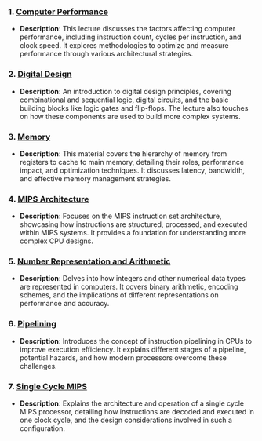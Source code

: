 

### 1. [Computer Performance](https://github.com/MarkShinozaki/CPTS260-IntroductionToComputerArchitecture/tree/Lecture-Slides/Computer%20Performance)
   - **Description**: This lecture discusses the factors affecting computer performance, including instruction count, cycles per instruction, and clock speed. It explores methodologies to optimize and measure performance through various architectural strategies.

### 2. [Digital Design](https://github.com/MarkShinozaki/CPTS260-IntroductionToComputerArchitecture/tree/Lecture-Slides/Digital%20Design)
   - **Description**: An introduction to digital design principles, covering combinational and sequential logic, digital circuits, and the basic building blocks like logic gates and flip-flops. The lecture also touches on how these components are used to build more complex systems.

### 3. [Memory](https://github.com/MarkShinozaki/CPTS260-IntroductionToComputerArchitecture/tree/Lecture-Slides/Memory)
   - **Description**: This material covers the hierarchy of memory from registers to cache to main memory, detailing their roles, performance impact, and optimization techniques. It discusses latency, bandwidth, and effective memory management strategies.

### 4. [MIPS Architecture](https://github.com/MarkShinozaki/CPTS260-IntroductionToComputerArchitecture/tree/Lecture-Slides/MIPS)
   - **Description**: Focuses on the MIPS instruction set architecture, showcasing how instructions are structured, processed, and executed within MIPS systems. It provides a foundation for understanding more complex CPU designs.

### 5. [Number Representation and Arithmetic](https://github.com/MarkShinozaki/CPTS260-IntroductionToComputerArchitecture/tree/Lecture-Slides/Number%20Representation%20and%20Arithmetic)
   - **Description**: Delves into how integers and other numerical data types are represented in computers. It covers binary arithmetic, encoding schemes, and the implications of different representations on performance and accuracy.

### 6. [Pipelining](https://github.com/MarkShinozaki/CPTS260-IntroductionToComputerArchitecture/tree/Lecture-Slides/Pipelining)
   - **Description**: Introduces the concept of instruction pipelining in CPUs to improve execution efficiency. It explains different stages of a pipeline, potential hazards, and how modern processors overcome these challenges.

### 7. [Single Cycle MIPS](https://github.com/MarkShinozaki/CPTS260-IntroductionToComputerArchitecture/tree/Lecture-Slides/Single%20Cycle%20MIPS)
   - **Description**: Explains the architecture and operation of a single cycle MIPS processor, detailing how instructions are decoded and executed in one clock cycle, and the design considerations involved in such a configuration.

